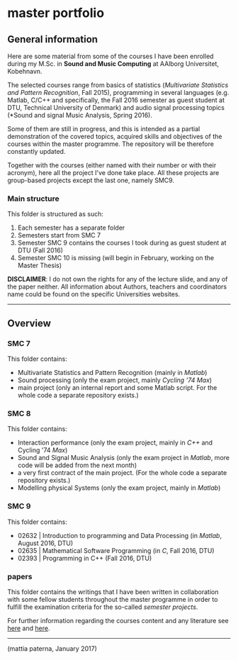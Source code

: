 # master portfolio

## General information
Here are some material from some of the courses I have been enrolled during my M.Sc. in **Sound and Music Computing** 
at AAlborg Universitet, Kobehnavn.

The selected courses range from basics of statistics (*Multivariate Statistics and Pattern Recognition*, Fall 2015), programming
in several languages (e.g. Matlab, C/C++ and specifically, the Fall 2016 semester as guest student at DTU, Technical University of 
Denmark) and audio signal processing topics (*Sound and signal Music Analysis, Spring 2016). 

Some of them are still in progress, and this is intended as a partial demonstration of the covered topics, acquired skills and objectives
of the courses within the master programme. The repository will be therefore constantly updated.

Together with the courses (either named with their number or with their acronym), here all the project I've done take place.
All these projects are group-based projects except the last one, namely SMC9.


### Main structure
This folder is structured as such:

1. Each semester has a separate folder
2. Semesters start from SMC 7
3. Semester SMC 9 contains the courses I took during as guest student at DTU (Fall 2016)
4. Semester SMC 10 is missing (will begin in February, working on the Master Thesis)

**DISCLAIMER**: I do not own the rights for any of the lecture slide, and any of the paper neither. 
All information about Authors, teachers and coordinators name could be found on the specific Universities websites. 

__________________________________________________
## Overview

### SMC 7
This folder contains:
- Multivariate Statistics and Pattern Recognition (mainly in *Matlab*)
- Sound processing (only the exam project, mainly *Cycling '74 Max*)
- main project (only an internal report and some Matlab script. For the whole code a separate repository exists.)

### SMC 8
This folder contains:
- Interaction performance (only the exam project, mainly in *C++* and Cycling '74 *Max*)
- Sound and Signal Music Analysis (only the exam project in *Matlab*, more code will be added from the next month)
- a very first contract of the main project. (For the whole code a separate repository exists.)
- Modelling physical Systems (only the exam project, mainly in *Matlab*)

### SMC 9
This folder contains:
- 02632 | Introduction to programming and Data Processing (in *Matlab*, August 2016, DTU)
- 02635 | Mathematical Software Programming (in *C*, Fall 2016, DTU)
- 02393 | Programming in C++ (Fall 2016, DTU)

### papers
This folder contains the writings that I have been written in collaboration with some fellow students throughout the master programme in order to fulfill the examination criteria for the so-called *semester projects*.

For further information regarding the courses content and any literature see 
[here](http://www.en.aau.dk/education/master/sound-and-music-computing) and
[here](http://kurser.dtu.dk).

__________________________________________________
(mattia paterna, January 2017)
